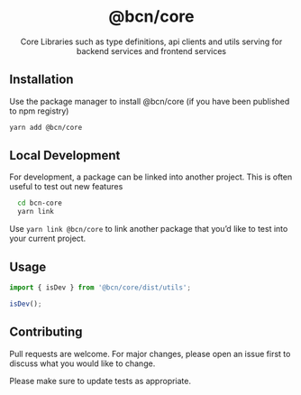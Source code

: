 <div align="center">
  <h1>@bcn/core</h1>
  <p>Core Libraries such as type definitions, api clients and utils serving for backend services and frontend services</p>
  </div>
</div>

## Installation

Use the package manager to install @bcn/core (if you have been published to npm registry)

```bash
yarn add @bcn/core
```

## Local Development

For development, a package can be linked into another project. This is often useful to test out new features

```bash
  cd bcn-core
  yarn link
```

Use `yarn link @bcn/core` to link another package that you’d like to test into your current project.

## Usage

```javascript
import { isDev } from '@bcn/core/dist/utils';

isDev();
```

## Contributing

Pull requests are welcome. For major changes, please open an issue first to discuss what you would like to change.

Please make sure to update tests as appropriate.
